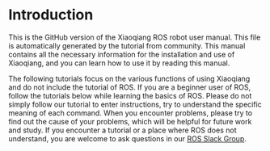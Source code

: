 # Introduction

This is the GitHub version of the Xiaoqiang ROS robot user manual.
This file is automatically generated by the tutorial from community. This manual contains all the necessary information for the installation and use of Xiaoqiang, and you can learn how to use it by reading this manual.

The following tutorials focus on the various functions of using Xiaoqiang and do not include the tutorial of ROS. If you are a beginner user of ROS, follow the tutorials below while learning the basics of ROS. Please do not simply follow our tutorial to enter instructions, try to understand the specific meaning of each command. When you encounter problems, please try to find out the cause of your problems, which will be helpful for future work and study. If you encounter a tutorial or a place where ROS does not understand, you are welcome to ask questions in our [ROS Slack Group](https://join.slack.com/t/bluewhale-robot/shared_invite/enQtNDQwODQwNjkxNjgzLWRmZjA3NzQ1M2IyNTY4MzhkYmFlYzA2MmE1NjZjNzFjODRhOTI3OTVjYjFlNmFjNGE5MzliNjMwOTcxZjIwMjE).




